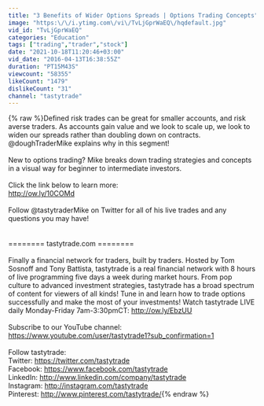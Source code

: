 ```yaml
---
title: "3 Benefits of Wider Options Spreads | Options Trading Concepts"
image: "https:\/\/i.ytimg.com\/vi\/TvLjGprWaEQ\/hqdefault.jpg"
vid_id: "TvLjGprWaEQ"
categories: "Education"
tags: ["trading","trader","stock"]
date: "2021-10-18T11:20:46+03:00"
vid_date: "2016-04-13T16:38:55Z"
duration: "PT15M43S"
viewcount: "58355"
likeCount: "1479"
dislikeCount: "31"
channel: "tastytrade"
---
```

{% raw %}Defined risk trades can be great for smaller accounts, and risk averse traders. As accounts gain value and we look to scale up, we look to widen our spreads rather than doubling down on contracts. @doughTraderMike explains why in this segment!<br /><br />New to options trading? Mike breaks down trading strategies and concepts in a visual way for beginner to intermediate investors.<br /><br />Click the link below to learn more:<br /> <a rel="nofollow" target="blank" href="http://ow.ly/10COMd">http://ow.ly/10COMd</a><br /><br />Follow @tastytraderMike on Twitter for all of his live trades and any questions you may have!<br /><br /><br />======== tastytrade.com ========<br /><br />Finally a financial network for traders, built by traders. Hosted by Tom Sosnoff and Tony Battista, tastytrade is a real financial network with 8 hours of live programming five days a week during market hours. From pop culture to advanced investment strategies, tastytrade has a broad spectrum of content for viewers of all kinds! Tune in and learn how to trade options successfully and make the most of your investments! Watch tastytrade LIVE daily Monday-Friday 7am-3:30pmCT: <a rel="nofollow" target="blank" href="http://ow.ly/EbzUU">http://ow.ly/EbzUU</a><br /><br />Subscribe to our YouTube channel: <a rel="nofollow" target="blank" href="https://www.youtube.com/user/tastytrade1?sub_confirmation=1">https://www.youtube.com/user/tastytrade1?sub_confirmation=1</a><br /><br />Follow tastytrade:<br />Twitter: <a rel="nofollow" target="blank" href="https://twitter.com/tastytrade">https://twitter.com/tastytrade</a><br />Facebook: <a rel="nofollow" target="blank" href="https://www.facebook.com/tastytrade">https://www.facebook.com/tastytrade</a><br />LinkedIn: <a rel="nofollow" target="blank" href="http://www.linkedin.com/company/tastytrade">http://www.linkedin.com/company/tastytrade</a><br />Instagram: <a rel="nofollow" target="blank" href="http://instagram.com/tastytrade">http://instagram.com/tastytrade</a><br />Pinterest: <a rel="nofollow" target="blank" href="http://www.pinterest.com/tastytrade/">http://www.pinterest.com/tastytrade/</a>{% endraw %}
